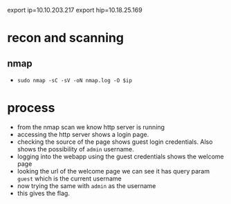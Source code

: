 export ip=10.10.203.217
export hip=10.18.25.169


# recon and scanning
## nmap
- `sudo nmap -sC -sV -oN nmap.log -O $ip`


# process
- from the nmap scan we know http server is running
- accessing the http server shows a login page.
- checking the source of the page shows guest login credentials. Also shows the possibility of `admin` username.
- logging into the webapp using the guest credentials shows the welcome page
- looking the url of the welcome page we can see it has query param `guest` which is the current username
- now trying the same with `admin` as the username
- this gives the flag.